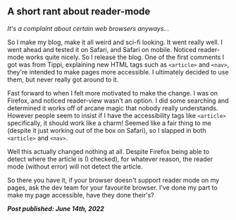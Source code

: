 ## A short rant about reader-mode

*It's a complaint about certain web browsers anyways...*

So I make my blog, make it all weird and sci-fi looking. It went really well. I went ahead and tested it on Safari, and Safari on mobile. Noticed reader-mode works quite nicely. So I release the blog. One of the first comments I got was from Tippi, explaining new HTML tags such as `<article>` and `<nav>`, they're intended to make pages more accessible. I ultimately decided to use them, but never really got around to it.

Fast forward to when I felt more motivated to make the change. I was on Firefox, and noticed reader-view wasn't an option. I did some searching and determined it works off of arcane magic that nobody really understands. However people seem to insist if I have the accessibility tags like `<article>` specifically, it should work like a charm! Seemed like a fair thing to me (despite it just working out of the box on Safari), so I slapped in both `<article>` and `<nav>`.

Well this actually changed nothing at all. Despite Firefox being able to detect where the article is (I checked), for whatever reason, the reader mode (without error) will not detect the article.

So there you have it, if your browser doesn't support reader mode on my pages, ask the dev team for your favourite browser. I've done my part to make my page accessible, have they done their's?

<span hidden>I dream of a world where these janky hunks of lead go to the wayside and we get something new ... If web browsers can't even render an article properly, what are they even for? Think about it, what advantage is this "all encompassing" tool you're using to read this article giving you? Browsers are slowing down the advancement of technology because people over-rely on them, and quite frankly I'm getting tired of it. If I was asked what a browser should be for I'd say "reading/rendering documents on the world wide web". Today we use them for quite literally everything, gimping ourselves in the pursuit of better technologies, and for what?</span>

***Post published: June 14th, 2022***